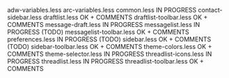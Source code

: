 adw-variables.less
arc-variables.less
common.less						IN PROGRESS
contact-sidebar.less
draftlist.less					OK + COMMENTS
draftlist-toolbar.less			OK + COMMENTS
message-draft.less				IN PROGRESS
messagelist.less				IN PROGRESS (TODO)
messagelist-toolbar.less		OK + COMMENTS
preferences.less				IN PROGRESS (TODO)
sidebar.less					OK + COMMENTS (TODO)
sidebar-toolbar.less			OK + COMMENTS
theme-colors.less				OK + COMMENTS
theme-selector.less				IN PROGRESS
threadlist-icons.less			IN PROGRESS
threadlist.less					IN PROGRESS
threadlist-toolbar.less			OK + COMMENTS
